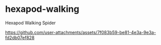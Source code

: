 # hexapod-walking
Hexapod Walking Spider 

https://github.com/user-attachments/assets/7f083b59-be81-4e3a-9e3a-fd2db07ef828
